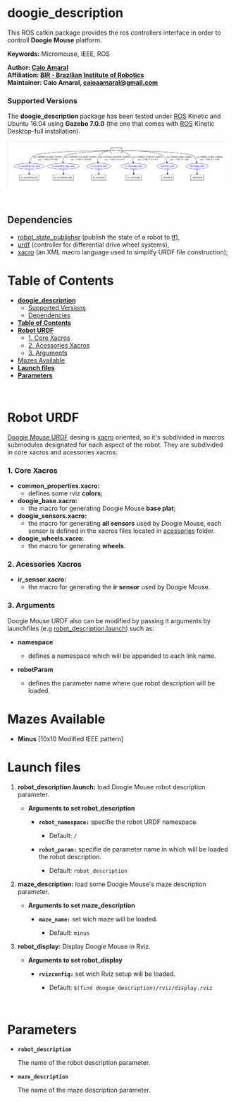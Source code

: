 # **doogie_description**

This ROS catkin package provides the ros controllers interface in order to controll **Doogie Mouse** platform.

**Keywords:** Micromouse, IEEE, ROS

**Author: [Caio Amaral]<br />
Affiliation: [BIR - Brazilian Institute of Robotics]<br />
Maintainer: Caio Amaral, caioaamaral@gmail.com**

### Supported Versions

The **doogie_description** package has been tested under [ROS] Kinetic and Ubuntu 16.04 using **Gazebo 7.0.0** (the one that comes with [ROS] Kinetic Desktop-full installation). 

<!-- [![Build Status](http://rsl-ci.ethz.ch/buildStatus/icon?job=ros_best_practices)](http://rsl-ci.ethz.ch/job/ros_best_practices/) TODO -->

<p align="center">
   <img src="docs/doogie_description.png" alt="doogie_description graph" title="Example Image">
</p>
</br>

## Dependencies 
- [robot_state_publisher] (publish the state of a robot to [tf]),
- [urdf] (controller for differential drive wheel systems),
- [xacro] (an XML macro language used to simplify URDF file construction);

# **Table of Contents**
- [**doogie_description**](#doogiedescription)
    - [Supported Versions](#supported-versions)
  - [Dependencies](#dependencies)
- [**Table of Contents**](#table-of-contents)
- [**Robot URDF**](#robot-urdf)
    - [1. Core Xacros](#1-core-xacros)
    - [2. Acessories Xacros](#2-acessories-xacros)
    - [3. Arguments](#3-arguments)
- [Mazes Available](#mazes-available)
- [**Launch files**](#launch-files)
- [**Parameters**](#parameters)

</br>

# **Robot URDF**

[Doogie Mouse URDF](/doogie_description/urdf) desing is [xacro] oriented, so it's subdivided in macros submodules designated for each aspect of the robot. They are subdivided in core xacros and acessories xacros:

### 1. Core Xacros

- **common_properties.xacro:** 
   - defines some rviz **colors**;
- **doogie_base.xacro:** 
   - the macro for generating Doogie Mouse **base plat**;
- **doogie_sensors.xacro:**
   - the macro for generating **all sensors** used by Doogie Mouse, each sensor is defined in the xacros files located in [acessories](/doogie_description/urdf/acessories) folder.
- **doogie_wheels.xacro:** 
   - the macro for generating **wheels**.

### 2. Acessories Xacros

- **ir_sensor.xacro:** 
   - the macro for generating the **ir sensor** used by Doogie Mouse. 

### 3. Arguments

Doogie Mouse URDF also can be modified by passing it arguments by launchfiles (e.g [robot_description.launch](doogie_description/launch/robot_description.launch)) such as:

- **namespace**

   - defines a namespace which will be appended to each link name.
  
- **robotParam**
   
   - defines the parameter name where que robot description will be loaded.

# Mazes Available

   - **Minus** [10x10 Modified IEEE pattern] 

# **Launch files**

1. **robot_description.launch:** load Doogie Mouse robot description parameter.

     - **Arguments to set robot_description**

       - **`robot_namespace:`** specifie the robot URDF namespace.
      
          - Default: `/`
           
       - **`robot_param:`** specifie de parameter name in which will be loaded the robot description.
       
          - Default: `robot_description` 

2. **maze_description:** load some Doogie Mouse's maze description parameter.
   
     - **Arguments to set maze_description**
      
       - **`maze_name:`** set wich maze will be loaded.
         
          - Default: `minus`  

3. **robot_display:** Display Doogie Mouse in Rviz.
   
     - **Arguments to set robot_display**
      
       - **`rvizconfig:`** set wich Rviz setup will be loaded.
         
          - Default: `$(find doogie_description)/rviz/display.rviz`

</br>

# **Parameters**

- **`robot_description`**

	The name of the robot description parameter.

- **`maze_description`**

    The name of the maze description parameter.


[controller_manager]: https://wiki.ros.org/controller_manager

[diff_drive_controller]: https://wiki.ros.org/diff_drive_controller

[doogie_description]:  https://github.com/Brazilian-Institute-of-Robotics/doogie_description

[doogie_description]:  https://github.com/Brazilian-Institute-of-Robotics/doogie_description

[doogie_simulators]: https://github.com/Brazilian-Institute-of-Robotics/doogie_simulators

[gazebo_ros]: http://wiki.ros.org/gazebo_ros

[gazebo_ros_control]: http://wiki.ros.org/gazebo_ros_control

[gazebo_plugins]: http://wiki.ros.org/gazebo_plugins

[joint_state_controller]: http://docs.ros.org/kinetic/api/joint_state_controller/html/c++/classjoint__state__controller_1_1JointStateController.html

[ros_control / gazebo_ros_control]: https://gazebosim.org/tutorials?tut=ros_control

[ROS]: http://www.ros.org

[tf]: https://wiki.ros.org/tf

[URDF]: http://wiki.ros.org/urdf 

[Xacro]: http://wiki.ros.org/xacro 

[Rviz]: http://wiki.ros.org/rviz

[robot_state_publisher]: https://wiki.ros.org/robot_state_publisher

[BIR - Brazilian Institute of Robotics]: https://github.com/Brazilian-Institute-of-Robotics

[Caio Amaral]: https://github.com/caioaamaral
